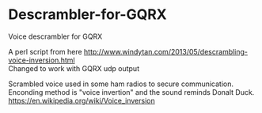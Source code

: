 # Descrambler-for-GQRX
Voice descrambler for GQRX

A perl script from here http://www.windytan.com/2013/05/descrambling-voice-inversion.html<br>
Changed to work with GQRX udp output

Scrambled voice used in some ham radios to secure communication.<br>
Enconding method is "voice invertion" and the sound reminds Donalt Duck.<br>
https://en.wikipedia.org/wiki/Voice_inversion

